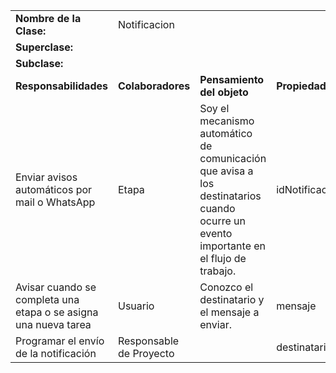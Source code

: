 |                                                                 |                         |                                                                                                                                      |                |
| --------------------------------------------------------------- | ----------------------- | ------------------------------------------------------------------------------------------------------------------------------------ | -------------- |
| **Nombre de la Clase:**                                         | Notificacion            |                                                                                                                                      |                |
| **Superclase:**                                                 |                         |                                                                                                                                      |                |
| **Subclase:**                                                   |                         |                                                                                                                                      |                |
| **Responsabilidades**                                           | **Colaboradores**       | **Pensamiento del objeto**                                                                                                           | **Propiedad**  |
| Enviar avisos automáticos por mail o WhatsApp                   | Etapa                   | Soy el mecanismo automático de comunicación que avisa a los destinatarios cuando ocurre un evento importante en el flujo de trabajo. | idNotificacion |
| Avisar cuando se completa una etapa o se asigna una nueva tarea | Usuario                 | Conozco el destinatario y el mensaje a enviar.                                                                                       | mensaje        |
| Programar el envío de la notificación                           | Responsable de Proyecto |                                                                                                                                      | destinatario   |
